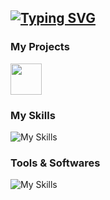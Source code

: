 [![Typing SVG](https://readme-typing-svg.herokuapp.com?color=F7F7F7&center=false&lines=Hi+%F0%9F%91%8B+I'm+Alexis™+/+Zzerium+%F0%9F%91%80)](https://git.io/typing-svg)
--

### My Projects

[<img src="https://cdn.johnbot.app/img/johnbot.png" width="50"/>](https://github.com/JohnBotDiscord) 

### My Skills

![My Skills](https://skillicons.dev/icons?i=js,java,html,css)

### Tools & Softwares

![My Skills](https://skillicons.dev/icons?i=figma,vscode,mongodb,ai,github,discord,nodejs,linux)
